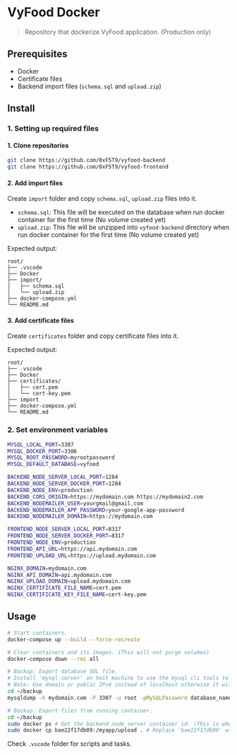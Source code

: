 # VyFood Docker

> Repository that dockerize VyFood application. (Production only)

## Prerequisites

- Docker
- Certificate files
- Backend import files (`schema.sql` and `upload.zip`)

## Install

### 1. Setting up required files

#### 1. Clone repositories

```bash
git clone https://github.com/0xF5T9/vyfood-backend
git clone https://github.com/0xF5T9/vyfood-frontend
```

#### 2. Add import files

Create `import` folder and copy `schema.sql`, `upload.zip` files into it.

- `schema.sql`: This file will be executed on the database when run docker container for the first time (No volume created yet)
- `upload.zip`: This file will be unzipped into `vyfood-backend` directory when run docker container for the first time (No volume created yet)

Expected output:

```plain
root/
├── .vscode
├── Docker
├── import/
│   ├── schema.sql
│   └── upload.zip
├── docker-compose.yml
└── README.md
```

#### 3. Add certificate files

Create `certificates` folder and copy certificate files into it.

Expected output:

```plain
root/
├── .vscode
├── Docker
├── certificates/
│   ├── cert.pem
│   └── cert-key.pem
├── import
├── docker-compose.yml
└── README.md
```

### 2. Set environment variables

```bash
MYSQL_LOCAL_PORT=3307
MYSQL_DOCKER_PORT=3306
MYSQL_ROOT_PASSWORD=myrootpassword
MYSQL_DEFAULT_DATABASE=vyfood

BACKEND_NODE_SERVER_LOCAL_PORT=1284
BACKEND_NODE_SERVER_DOCKER_PORT=1284
BACKEND_NODE_ENV=production
BACKEND_CORS_ORIGIN=https://mydomain.com https://mydomain2.com
BACKEND_NODEMAILER_USER=yourgmail@gmail.com
BACKEND_NODEMAILER_APP_PASSWORD=your-google-app-password
BACKEND_NODEMAILER_DOMAIN=https://mydomain.com

FRONTEND_NODE_SERVER_LOCAL_PORT=8317
FRONTEND_NODE_SERVER_DOCKER_PORT=8317
FRONTEND_NODE_ENV=production
FRONTEND_API_URL=https://api.mydomain.com
FRONTEND_UPLOAD_URL=https://upload.mydomain.com

NGINX_DOMAIN=mydomain.com
NGINX_API_DOMAIN=api.mydomain.com
NGINX_UPLOAD_DOMAIN=upload.mydomain.com
NGINX_CERTIFICATE_FILE_NAME=cert.pem
NGINX_CERTIFICATE_KEY_FILE_NAME=cert-key.pem
```

## Usage

```bash
# Start containers.
docker-compose up --build --force-recreate

# Clear containers and its images. (This will not purge volumes)
docker-compose down --rmi all

# Backup: Export database SQL file.
# Install 'mysql-server' on host machine to use the mysql cli tools to access the container mysql server.
# Note: Use domain or public IPv4 instead of localhost otherwise it will access the host mysql server instead of the container server.
cd ~/backup
mysqldump -h mydomain.com -P 3307 -u root -pMySQLPassword database_name > schema.sql

# Backup: Export files from running container.
cd ~/backup
sudo docker ps # Get the backend node server container id. (This is where we store the uploaded image files.)
sudo docker cp bae22f17db09:/myapp/upload . # Replace 'bae22f17db09' with the actual id.
```

Check `.vscode` folder for scripts and tasks.

